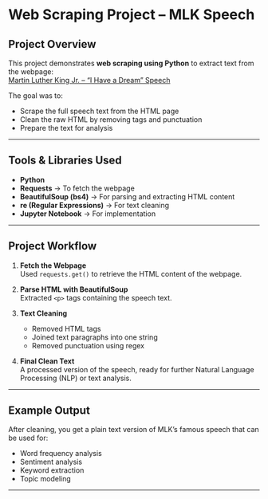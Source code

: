 # Web Scraping Project – MLK Speech

## Project Overview
This project demonstrates **web scraping using Python** to extract text from the webpage:  
 [Martin Luther King Jr. – “I Have a Dream” Speech](http://www.analytictech.com/mb021/mlk.htm)

The goal was to:
- Scrape the full speech text from the HTML page  
- Clean the raw HTML by removing tags and punctuation  
- Prepare the text for analysis  

---

## Tools & Libraries Used
- **Python**  
- **Requests** → To fetch the webpage  
- **BeautifulSoup (bs4)** → For parsing and extracting HTML content  
- **re (Regular Expressions)** → For text cleaning  
- **Jupyter Notebook** → For implementation  

---

## Project Workflow
1. **Fetch the Webpage**  
   Used `requests.get()` to retrieve the HTML content of the webpage.  

2. **Parse HTML with BeautifulSoup**  
   Extracted `<p>` tags containing the speech text.  

3. **Text Cleaning**  
   - Removed HTML tags  
   - Joined text paragraphs into one string  
   - Removed punctuation using regex  

4. **Final Clean Text**  
   A processed version of the speech, ready for further Natural Language Processing (NLP) or text analysis.  

---

##  Example Output
After cleaning, you get a plain text version of MLK’s famous speech that can be used for:  
- Word frequency analysis  
- Sentiment analysis  
- Keyword extraction  
- Topic modeling  

---

